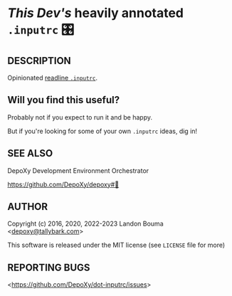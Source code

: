 *This Dev's* heavily annotated `.inputrc` 🎛️
============================================

## DESCRIPTION

  Opinionated
  [readline `.inputrc`](https://www.gnu.org/software/bash/manual/html_node/Readline-Init-File.html).

## Will you find this useful?

  Probably not if you expect to run it and be happy.

  But if you're looking for some of your own `.inputrc`
  ideas, dig in!

## SEE ALSO

  DepoXy Development Environment Orchestrator

  https://github.com/DepoXy/depoxy#🍯

## AUTHOR

Copyright (c) 2016, 2020, 2022-2023 Landon Bouma &lt;depoxy@tallybark.com&gt;

This software is released under the MIT license (see `LICENSE` file for more)

## REPORTING BUGS

&lt;https://github.com/DepoXy/dot-inputrc/issues&gt;



